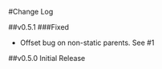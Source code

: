 #Change Log

##v0.5.1
###Fixed
- Offset bug on non-static parents. See #1

##v0.5.0
Initial Release
